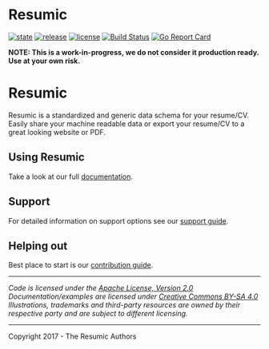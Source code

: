 # Resumic




 [![state](https://img.shields.io/badge/state-unstable-red.svg)]() [![release](https://img.shields.io/github/release/resumic/schema.svg)](https://github.com/resumic/schema/releases) [![license](https://img.shields.io/github/license/resumic/schema.svg)](LICENSE) [![Build Status](https://travis-ci.org/resumic/schema.svg?branch=master)](https://travis-ci.org/resumic/schema) [![Go Report Card](https://goreportcard.com/badge/github.com/resumic/schema)](https://goreportcard.com/report/github.com/resumic/schema)

**NOTE: This is a work-in-progress, we do not consider it production ready. Use at your own risk.**

# Resumic
Resumic is a standardized and generic data schema for your resume/CV.
Easily share your machine readable data or export your resume/CV to a great looking website or PDF.

## Using Resumic
Take a look at our full [documentation](/docs).

## Support
For detailed information on support options see our [support guide](/SUPPORT.md).

## Helping out
Best place to start is our [contribution guide](/CONTRIBUTING.md).

----

*Code is licensed under the [Apache License, Version 2.0](/LICENSE)*  
*Documentation/examples are licensed under [Creative Commons BY-SA 4.0](/docs/LICENSE)*  
*Illustrations, trademarks and third-party resources are owned by their respective party and are subject to different licensing.*

---

Copyright 2017 - The Resumic Authors

